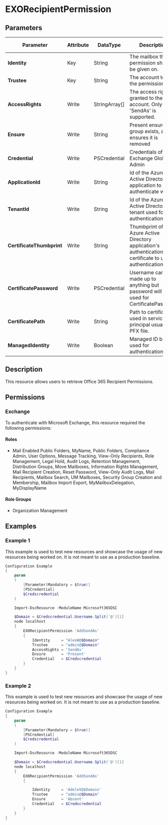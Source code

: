 ﻿# EXORecipientPermission

## Parameters

| Parameter | Attribute | DataType | Description | Allowed Values |
| --- | --- | --- | --- | --- |
| **Identity** | Key | String | The mailbox the permission should be given on. | |
| **Trustee** | Key | String | The account to give the permission to. | |
| **AccessRights** | Write | StringArray[] | The access rights granted to the account. Only 'SendAs' is supported. | |
| **Ensure** | Write | String | Present ensures the group exists, absent ensures it is removed | `Present`, `Absent` |
| **Credential** | Write | PSCredential | Credentials of the Exchange Global Admin | |
| **ApplicationId** | Write | String | Id of the Azure Active Directory application to authenticate with. | |
| **TenantId** | Write | String | Id of the Azure Active Directory tenant used for authentication. | |
| **CertificateThumbprint** | Write | String | Thumbprint of the Azure Active Directory application's authentication certificate to use for authentication. | |
| **CertificatePassword** | Write | PSCredential | Username can be made up to anything but password will be used for CertificatePassword | |
| **CertificatePath** | Write | String | Path to certificate used in service principal usually a PFX file. | |
| **ManagedIdentity** | Write | Boolean | Managed ID being used for authentication. | |

## Description

This resource allows users to retrieve Office 365 Recipient Permissions.

## Permissions

### Exchange

To authenticate with Microsoft Exchange, this resource required the following permissions:

#### Roles

- Mail Enabled Public Folders, MyName, Public Folders, Compliance Admin, User Options, Message Tracking, View-Only Recipients, Role Management, Legal Hold, Audit Logs, Retention Management, Distribution Groups, Move Mailboxes, Information Rights Management, Mail Recipient Creation, Reset Password, View-Only Audit Logs, Mail Recipients, Mailbox Search, UM Mailboxes, Security Group Creation and Membership, Mailbox Import Export, MyMailboxDelegation, MyDisplayName

#### Role Groups

- Organization Management

## Examples

### Example 1

This example is used to test new resources and showcase the usage of new resources being worked on.
It is not meant to use as a production baseline.

```powershell
Configuration Example
{
    param
    (
        [Parameter(Mandatory = $true)]
        [PSCredential]
        $Credscredential
    )

    Import-DscResource -ModuleName Microsoft365DSC

    $Domain = $Credscredential.Username.Split('@')[1]
    node localhost
    {
        EXORecipientPermission 'AddSendAs'
        {
            Identity     = "AlexW@$Domain"
            Trustee      = "admin@$Domain"
            AccessRights = 'SendAs'
            Ensure       = 'Present'
            Credential   = $Credscredential
        }
    }
}
```

### Example 2

This example is used to test new resources and showcase the usage of new resources being worked on.
It is not meant to use as a production baseline.

```powershell
Configuration Example
{
    param
    (
        [Parameter(Mandatory = $true)]
        [PSCredential]
        $Credscredential
    )

    Import-DscResource -ModuleName Microsoft365DSC

    $Domain = $Credscredential.Username.Split('@')[1]
    node localhost
    {
        EXORecipientPermission 'AddSendAs'
        {

            Identity     = 'AdeleV@$Domain'
            Trustee      = "admin@$Domain"
            Ensure       = 'Absent'
            Credential   = $Credscredential
        }
    }
}
```

